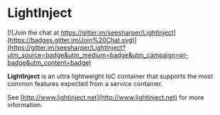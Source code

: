 # LightInject #

[![Join the chat at https://gitter.im/seesharper/LightInject](https://badges.gitter.im/Join%20Chat.svg)](https://gitter.im/seesharper/LightInject?utm_source=badge&utm_medium=badge&utm_campaign=pr-badge&utm_content=badge)

**LightInject** is an ultra lightweight IoC container that supports the most common features expected from a service container.
 
See [http://www.lightinject.net](http://www.lightinject.net) for more information.